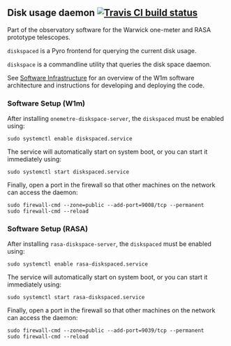 ## Disk usage daemon [![Travis CI build status](https://travis-ci.org/warwick-one-metre/diskspaced.svg?branch=master)](https://travis-ci.org/warwick-one-metre/diskspaced)

Part of the observatory software for the Warwick one-meter and RASA prototype telescopes.

`diskspaced` is a Pyro frontend for querying the current disk usage.

`diskspace`  is a commandline utility that queries the disk space daemon.

See [Software Infrastructure](https://github.com/warwick-one-metre/docs/wiki/Software-Infrastructure) for an overview of the W1m software architecture and instructions for developing and deploying the code.

### Software Setup (W1m)

After installing `onemetre-diskspace-server`, the `diskspaced` must be enabled using:
```
sudo systemctl enable diskspaced.service
```

The service will automatically start on system boot, or you can start it immediately using:
```
sudo systemctl start diskspaced.service
```

Finally, open a port in the firewall so that other machines on the network can access the daemon:
```
sudo firewall-cmd --zone=public --add-port=9008/tcp --permanent
sudo firewall-cmd --reload
```

### Software Setup (RASA)

After installing `rasa-diskspace-server`, the `diskspaced` must be enabled using:
```
sudo systemctl enable rasa-diskspaced.service
```

The service will automatically start on system boot, or you can start it immediately using:
```
sudo systemctl start rasa-diskspaced.service
```

Finally, open a port in the firewall so that other machines on the network can access the daemon:
```
sudo firewall-cmd --zone=public --add-port=9039/tcp --permanent
sudo firewall-cmd --reload
```
